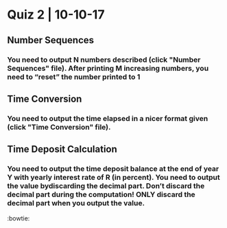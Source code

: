 # Quiz 2 | 10-10-17

## Number Sequences

### You need to output N numbers described (click "Number Sequences" file). After printing M increasing numbers, you need to “reset” the number printed to 1

## Time Conversion

### You need to output the time elapsed in a nicer format given (click "Time Conversion" file).

## Time Deposit Calculation

### You need to output the time deposit balance at the end of year Y with yearly interest rate of R (in percent). You need to output the value by ​discarding the decimal part​. Don’t discard the decimal part during the computation! ONLY discard the decimal part when you output the value.

:bowtie: